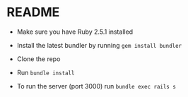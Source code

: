 # README

* Make sure you have Ruby 2.5.1 installed

* Install the latest bundler by running `gem install bundler`

* Clone the repo

* Run `bundle install`

* To run the server (port 3000) run `bundle exec rails s`
